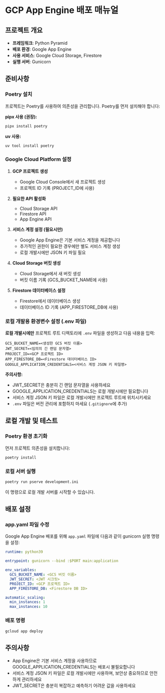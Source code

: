 # GCP App Engine 배포 매뉴얼

## 프로젝트 개요
- **프레임워크**: Python Pyramid
- **배포 환경**: Google App Engine
- **사용 서비스**: Google Cloud Storage, Firestore
- **실행 서버**: Gunicorn

## 준비사항

### Poetry 설치
프로젝트는 Poetry를 사용하여 의존성을 관리합니다. Poetry를 먼저 설치해야 합니다:

**pipx 사용 (권장):**
```bash
pipx install poetry
```

**uv 사용:**
```bash
uv tool install poetry
```

### Google Cloud Platform 설정
1. **GCP 프로젝트 생성**
   - Google Cloud Console에서 새 프로젝트 생성
   - 프로젝트 ID 기록 (PROJECT_ID에 사용)

2. **필요한 API 활성화**
   - Cloud Storage API
   - Firestore API
   - App Engine API

3. **서비스 계정 설정 (필요시만)**
   - Google App Engine은 기본 서비스 계정을 제공합니다
   - 추가적인 권한이 필요한 경우에만 별도 서비스 계정 생성
   - 로컬 개발시에만 JSON 키 파일 필요

4. **Cloud Storage 버킷 생성**
   - Cloud Storage에서 새 버킷 생성
   - 버킷 이름 기록 (GCS_BUCKET_NAME에 사용)

5. **Firestore 데이터베이스 설정**
   - Firestore에서 데이터베이스 생성
   - 데이터베이스 ID 기록 (APP_FIRESTORE_DB에 사용)

### 로컬 개발용 환경변수 설정 (.env 파일)
**로컬 개발시에만** 프로젝트 루트 디렉토리에 `.env` 파일을 생성하고 다음 내용을 입력:

```env
GCS_BUCKET_NAME=<생성한 GCS 버킷 이름>
JWT_SECRET=<임의의 긴 랜덤 문자열>
PROJECT_ID=<GCP 프로젝트 ID>
APP_FIRESTORE_DB=<Firestore 데이터베이스 ID>
GOOGLE_APPLICATION_CREDENTIALS=<서비스 계정 JSON 키 파일명>
```

**주의사항:**
- JWT_SECRET은 충분히 긴 랜덤 문자열을 사용하세요
- GOOGLE_APPLICATION_CREDENTIALS는 로컬 개발시에만 필요합니다
- 서비스 계정 JSON 키 파일은 로컬 개발시에만 프로젝트 루트에 위치시키세요
- `.env` 파일은 버전 관리에 포함하지 마세요 (`.gitignore`에 추가)

## 로컬 개발 및 테스트

### Poetry 환경 초기화
먼저 프로젝트 의존성을 설치합니다:
```bash
poetry install
```

### 로컬 서버 실행
```bash
poetry run pserve development.ini
```

이 명령으로 로컬 개발 서버를 시작할 수 있습니다.

## 배포 설정

### app.yaml 파일 수정
Google App Engine 배포를 위해 `app.yaml` 파일에 다음과 같이 gunicorn 실행 명령을 설정:

```yaml
runtime: python39

entrypoint: gunicorn --bind :$PORT main:application

env_variables:
  GCS_BUCKET_NAME: <GCS 버킷 이름>
  JWT_SECRET: <JWT 시크릿>
  PROJECT_ID: <GCP 프로젝트 ID>
  APP_FIRESTORE_DB: <Firestore DB ID>

automatic_scaling:
  min_instances: 1
  max_instances: 10
```

### 배포 명령
```bash
gcloud app deploy
```

## 주의사항
- App Engine은 기본 서비스 계정을 사용하므로 GOOGLE_APPLICATION_CREDENTIALS는 배포시 불필요합니다
- 서비스 계정 JSON 키 파일은 로컬 개발시에만 사용하며, 보안상 중요하므로 안전하게 관리하세요
- JWT_SECRET은 충분히 복잡하고 예측하기 어려운 값을 사용하세요
